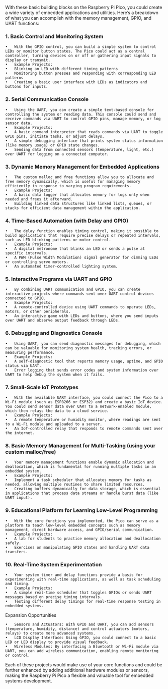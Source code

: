 With these basic building blocks on the Raspberry Pi Pico, you could create a wide variety of embedded applications and utilities. Here’s a breakdown of what you can accomplish with the memory management, GPIO, and UART functions:

### 1. Basic Control and Monitoring System

	•	With the GPIO control, you can build a simple system to control LEDs or monitor button states. The Pico could act as a central controller, turning devices on or off or gathering input signals to display or transmit.
	•	Example Projects:
	•	Blinking an LED with different timing patterns
	•	Monitoring button presses and responding with corresponding LED patterns
	•	Creating a basic user interface with LEDs as indicators and buttons for inputs.

### 2. Serial Communication Console

	•	Using the UART, you can create a simple text-based console for controlling the system or reading data. This console could send and receive commands via UART to control GPIO pins, manage memory, or log sensor data.
	•	Example Projects:
	•	A basic command interpreter that reads commands via UART to toggle GPIO pins, initiate tasks, or adjust delays.
	•	A simple debugging interface that prints system status information (like memory usage) or GPIO state changes.
	•	Sending data from connected sensors (temperature, light, etc.) over UART for logging on a connected computer.

### 3. Dynamic Memory Management for Embedded Applications

	•	The custom malloc and free functions allow you to allocate and free memory dynamically, which is useful for managing memory efficiently in response to varying program requirements.
	•	Example Projects:
	•	A basic data logger that allocates memory for logs only when needed and frees it afterward.
	•	Building linked data structures like linked lists, queues, or stacks for efficient data management within the application.

### 4. Time-Based Automation (with Delay and GPIO)

	•	The delay function enables timing control, making it possible to build applications that require precise delays or repeated intervals, such as LED blinking patterns or motor control.
	•	Example Projects:
	•	A digital metronome that blinks an LED or sends a pulse at specific intervals.
	•	A PWM (Pulse Width Modulation) signal generator for dimming LEDs or controlling servo motors.
	•	An automated timer-controlled lighting system.

### 5. Interactive Programs via UART and GPIO

	•	By combining UART communication and GPIO, you can create interactive projects where commands sent over UART control devices connected to GPIO.
	•	Example Projects:
	•	A remote-controlled device using UART commands to operate LEDs, motors, or other peripherals.
	•	An interactive game with LEDs and buttons, where you send inputs over UART and observe output feedback through LEDs.

### 6. Debugging and Diagnostics Console

	•	Using UART, you can send diagnostic messages for debugging, which can be valuable for monitoring system health, tracking errors, or measuring performance.
	•	Example Projects:
	•	A self-diagnostic tool that reports memory usage, uptime, and GPIO status via UART.
	•	Error logging that sends error codes and system information over UART to help debug the system when it fails.

### 7. Small-Scale IoT Prototypes

	•	With the available UART interface, you could connect the Pico to a Wi-Fi module (such as ESP8266 or ESP32) and create a basic IoT device. You could send sensor data over UART to a network-enabled module, which then relays the data to a cloud service.
	•	Example Projects:
	•	A remote temperature or humidity monitor, where readings are sent to a Wi-Fi module and uploaded to a server.
	•	An IoT-controlled relay that responds to remote commands sent over the internet.

### 8. Basic Memory Management for Multi-Tasking (using your custom malloc/free)

	•	Your memory management functions enable dynamic allocation and deallocation, which is fundamental for running multiple tasks in an embedded system.
	•	Example Projects:
	•	Implement a task scheduler that allocates memory for tasks as needed, allowing multiple routines to share limited resources.
	•	Creating buffers dynamically for data storage, which is essential in applications that process data streams or handle burst data (like UART input).

### 9. Educational Platform for Learning Low-Level Programming

	•	With the core functions you implemented, the Pico can serve as a platform to teach low-level embedded concepts such as memory management, direct hardware access, and GPIO/serial communication.
	•	Example Projects:
	•	A lab for students to practice memory allocation and deallocation safely.
	•	Exercises on manipulating GPIO states and handling UART data transfers.

### 10. Real-Time System Experimentation

	•	Your system timer and delay functions provide a basis for experimenting with real-time applications, as well as task scheduling and timing.
	•	Example Projects:
	•	A simple real-time scheduler that toggles GPIOs or sends UART messages based on precise timing intervals.
	•	Testing different delay timings for real-time response testing in embedded systems.

Expansion Opportunities

	•	Sensors and Actuators: With GPIO and UART, you can add sensors (temperature, humidity, distance) and control actuators (motors, relays) to create more advanced systems.
	•	LCD Display Interface: Using GPIO, you could connect to a basic LCD or LED display to provide visual feedback.
	•	Wireless Modules: By interfacing a Bluetooth or Wi-Fi module via UART, you can add wireless communication, enabling remote monitoring or control.

Each of these projects would make use of your core functions and could be further enhanced by adding additional hardware modules or sensors, making the Raspberry Pi Pico a flexible and valuable tool for embedded systems development.
